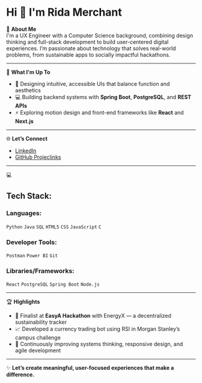 # Hi 👋 I'm Rida Merchant

💫 **About Me**  
I'm a UX Engineer with a Computer Science background, combining design thinking and full-stack development to build user-centered digital experiences. I’m passionate about technology that solves real-world problems, from sustainable apps to socially impactful hackathons.

---

🚀 **What I'm Up To**
- 🎨 Designing intuitive, accessible UIs that balance function and aesthetics
- 💻 Building backend systems with **Spring Boot**, **PostgreSQL**, and **REST APIs**
- ⚡ Exploring motion design and front-end frameworks like **React** and **Next.js**

---

🌐 **Let’s Connect**
- [LinkedIn](https://www.linkedin.com/in/ridamerc/)  
- [GitHub Projeclinks](https://github.com/rida05432)  

---

💻 

## Tech Stack:

### Languages:  
`Python` `Java` `SQL` `HTML5` `CSS` `JavaScript` `C` 

### Developer Tools:  
`Postman` `Power BI` `Git`  

### Libraries/Frameworks:  
`React` `PostgreSQL` `Spring Boot` `Node.js`  

---

🏆 **Highlights**
- 🌱 Finalist at **EasyA Hackathon** with EnergyX — a decentralized sustainability tracker
- 📈 Developed a currency trading bot using RSI in Morgan Stanley’s campus challenge
- 🎯 Continuously improving systems thinking, responsive design, and agile development

---

✨ **Let’s create meaningful, user-focused experiences that make a difference.**
